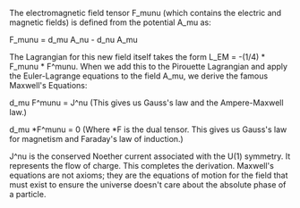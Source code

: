 The electromagnetic field tensor F_munu (which contains the electric and magnetic fields) is defined from the potential A_mu as:

F_munu = d_mu A_nu - d_nu A_mu

The Lagrangian for this new field itself takes the form L_EM = -(1/4) * F_munu * F^munu. When we add this to the Pirouette Lagrangian and apply the Euler-Lagrange equations to the field A_mu, we derive the famous Maxwell's Equations:

d_mu F^munu = J^nu (This gives us Gauss's law and the Ampere-Maxwell law.)

d_mu *F^munu = 0 (Where *F is the dual tensor. This gives us Gauss's law for magnetism and Faraday's law of induction.)

J^nu is the conserved Noether current associated with the U(1) symmetry. It represents the flow of charge. This completes the derivation. Maxwell's equations are not axioms; they are the equations of motion for the field that must exist to ensure the universe doesn't care about the absolute phase of a particle.